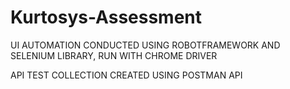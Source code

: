 # Kurtosys-Assessment
 

UI AUTOMATION CONDUCTED USING ROBOTFRAMEWORK AND SELENIUM LIBRARY, RUN WITH CHROME DRIVER

API TEST COLLECTION CREATED USING POSTMAN API
